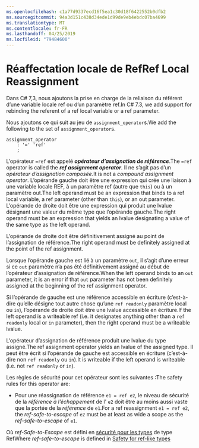 ```yaml
---
ms.openlocfilehash: c1a77d9337ecd16f5ea1c30d18f6422552b0dfb2
ms.sourcegitcommit: 94a3d151c438d34ede1d99de9eb4ebdc07ba4699
ms.translationtype: MT
ms.contentlocale: fr-FR
ms.lasthandoff: 04/25/2019
ms.locfileid: "79484600"
---
```

# <a name="ref-local-reassignment"></a><span data-ttu-id="7a9f5-101">Réaffectation locale de Ref</span><span class="sxs-lookup"><span data-stu-id="7a9f5-101">Ref Local Reassignment</span></span>

<span data-ttu-id="7a9f5-102">Dans C# 7,3, nous ajoutons la prise en charge de la reliaison du référent d’une variable locale ref ou d’un paramètre ref.</span><span class="sxs-lookup"><span data-stu-id="7a9f5-102">In C# 7.3, we add support for rebinding the referent of a ref local variable or a ref parameter.</span></span>

<span data-ttu-id="7a9f5-103">Nous ajoutons ce qui suit au jeu de `assignment_operator`s.</span><span class="sxs-lookup"><span data-stu-id="7a9f5-103">We add the following to the set of `assignment_operator`s.</span></span>

```antlr
assignment_operator
    : '=' 'ref'
    ;
```

<span data-ttu-id="7a9f5-104">L’opérateur `=ref` est appelé ***opérateur d’assignation de référence***.</span><span class="sxs-lookup"><span data-stu-id="7a9f5-104">The `=ref` operator is called the ***ref assignment operator***.</span></span> <span data-ttu-id="7a9f5-105">Il ne s’agit pas d’un *opérateur d’assignation composée*.</span><span class="sxs-lookup"><span data-stu-id="7a9f5-105">It is not a *compound assignment operator*.</span></span> <span data-ttu-id="7a9f5-106">L’opérande gauche doit être une expression qui crée une liaison à une variable locale REF, à un paramètre ref (autre que `this`) ou à un paramètre out.</span><span class="sxs-lookup"><span data-stu-id="7a9f5-106">The left operand must be an expression that binds to a ref local variable, a ref parameter (other than `this`), or an out parameter.</span></span> <span data-ttu-id="7a9f5-107">L’opérande de droite doit être une expression qui produit une lvalue désignant une valeur du même type que l’opérande gauche.</span><span class="sxs-lookup"><span data-stu-id="7a9f5-107">The right operand must be an expression that yields an lvalue designating a value of the same type as the left operand.</span></span>

<span data-ttu-id="7a9f5-108">L’opérande de droite doit être définitivement assigné au point de l’assignation de référence.</span><span class="sxs-lookup"><span data-stu-id="7a9f5-108">The right operand must be definitely assigned at the point of the ref assignment.</span></span>

<span data-ttu-id="7a9f5-109">Lorsque l’opérande gauche est lié à un paramètre `out`, il s’agit d’une erreur si ce `out` paramètre n’a pas été définitivement assigné au début de l’opérateur d’assignation de référence.</span><span class="sxs-lookup"><span data-stu-id="7a9f5-109">When the left operand binds to an `out` parameter, it is an error if that `out` parameter has not been definitely assigned at the beginning of the ref assignment operator.</span></span>

<span data-ttu-id="7a9f5-110">Si l’opérande de gauche est une référence accessible en écriture (c’est-à-dire qu’elle désigne tout autre chose qu’une `ref readonly` paramètre local ou `in`), l’opérande de droite doit être une lvalue accessible en écriture.</span><span class="sxs-lookup"><span data-stu-id="7a9f5-110">If the left operand is a writeable ref (i.e. it designates anything other than a `ref readonly` local or  `in` parameter), then the right operand must be a writeable lvalue.</span></span>

<span data-ttu-id="7a9f5-111">L’opérateur d’assignation de référence produit une lvalue du type assigné.</span><span class="sxs-lookup"><span data-stu-id="7a9f5-111">The ref assignment operator yields an lvalue of the assigned type.</span></span> <span data-ttu-id="7a9f5-112">Il peut être écrit si l’opérande de gauche est accessible en écriture (c’est-à-dire non `ref readonly` ou `in`).</span><span class="sxs-lookup"><span data-stu-id="7a9f5-112">It is writeable if the left operand is writeable (i.e. not `ref readonly` or `in`).</span></span>

<span data-ttu-id="7a9f5-113">Les règles de sécurité pour cet opérateur sont les suivantes :</span><span class="sxs-lookup"><span data-stu-id="7a9f5-113">The safety rules for this operator are:</span></span>

- <span data-ttu-id="7a9f5-114">Pour une réassignation de référence `e1 = ref e2`, le niveau de sécurité de la *référence à l’échappement* de l' `e2` doit être au moins aussi vaste que la portée de la *référence* de `e1`.</span><span class="sxs-lookup"><span data-stu-id="7a9f5-114">For a ref reassignment `e1 = ref e2`, the *ref-safe-to-escape* of `e2` must be at least as wide a scope as the *ref-safe-to-escape* of `e1`.</span></span>

<span data-ttu-id="7a9f5-115">Où *ref-Safe-to-Escape* est défini en [sécurité pour les types](../csharp-7.2/span-safety.md) de type Ref</span><span class="sxs-lookup"><span data-stu-id="7a9f5-115">Where *ref-safe-to-escape* is defined in [Safety for ref-like types](../csharp-7.2/span-safety.md)</span></span>
